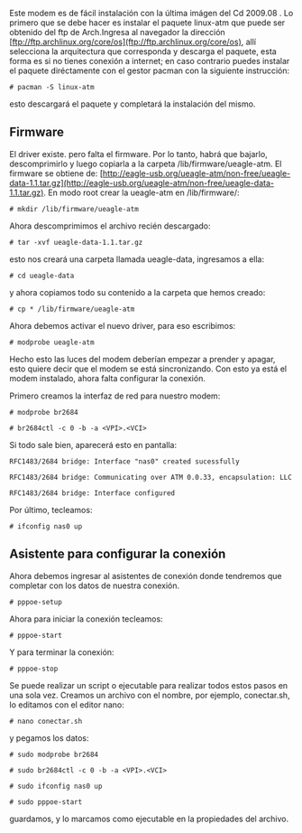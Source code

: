 Este modem es de fácil instalación con la última imágen del Cd 2009.08 . Lo primero que se debe hacer es instalar el paquete linux-atm que puede ser obtenido del ftp de Arch.Ingresa al navegador la dirección [ftp://ftp.archlinux.org/core/os](ftp://ftp.archlinux.org/core/os), allí selecciona la arquitectura que corresponda y descarga el paquete, esta forma es si no tienes conexión a internet; en caso contrario puedes instalar el paquete diréctamente con el gestor pacman con la siguiente instrucción:

```
# pacman -S linux-atm

```

esto descargará el paquete y completará la instalación del mismo.

## Firmware

El driver existe. pero falta el firmware. Por lo tanto, habrá que bajarlo, descomprimirlo y luego copiarla a la carpeta /lib/firmware/ueagle-atm. El firmware se obtiene de: [http://eagle-usb.org/ueagle-atm/non-free/ueagle-data-1.1.tar.gz](http://eagle-usb.org/ueagle-atm/non-free/ueagle-data-1.1.tar.gz). En modo root crear la ueagle-atm en /lib/firmware/:

```
# mkdir /lib/firmware/ueagle-atm

```

Ahora descomprimimos el archivo recién descargado:

```
# tar -xvf ueagle-data-1.1.tar.gz

```

esto nos creará una carpeta llamada ueagle-data, ingresamos a ella:

```
# cd ueagle-data

```

y ahora copiamos todo su contenido a la carpeta que hemos creado:

```
# cp * /lib/firmware/ueagle-atm

```

Ahora debemos activar el nuevo driver, para eso escribimos:

```
# modprobe ueagle-atm

```

Hecho esto las luces del modem deberían empezar a prender y apagar, esto quiere decir que el modem se está sincronizando. Con esto ya está el modem instalado, ahora falta configurar la conexión.

Primero creamos la interfaz de red para nuestro modem:

```
# modprobe br2684

```

```
# br2684ctl -c 0 -b -a <VPI>.<VCI>

```

Si todo sale bien, aparecerá esto en pantalla:

```
RFC1483/2684 bridge: Interface "nas0" created sucessfully

```

```
RFC1483/2684 bridge: Communicating over ATM 0.0.33, encapsulation: LLC

```

```
RFC1483/2684 bridge: Interface configured

```

Por último, tecleamos:

```
# ifconfig nas0 up

```

## Asistente para configurar la conexión

Ahora debemos ingresar al asistentes de conexión donde tendremos que completar con los datos de nuestra conexión.

```
# pppoe-setup

```

Ahora para iniciar la conexión tecleamos:

```
# pppoe-start

```

Y para terminar la conexión:

```
# pppoe-stop

```

Se puede realizar un script o ejecutable para realizar todos estos pasos en una sola vez. Creamos un archivo con el nombre, por ejemplo, conectar.sh, lo editamos con el editor nano:

```
# nano conectar.sh

```

y pegamos los datos:

```
# sudo modprobe br2684

```

```
# sudo br2684ctl -c 0 -b -a <VPI>.<VCI>

```

```
# sudo ifconfig nas0 up

```

```
# sudo pppoe-start

```

guardamos, y lo marcamos como ejecutable en la propiedades del archivo.